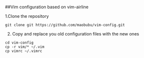##Vim configuration based on vim-airline

1.Clone the repository
```
git clone git https://github.com/maobubu/vim-config.git
```
2. Copy and replace you old configuration files with the new ones
```
cd vim-config
cp -r vim/* ~/.vim
cp vimrc ~/.vimrc
```
